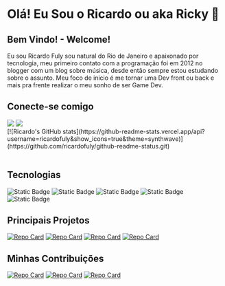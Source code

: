<div>
    <h1>Olá! Eu Sou o Ricardo ou aka Ricky 🖖</h1>
    <h2>Bem Vindo! - Welcome!  </h2>
    <p> 
        Eu sou Ricardo Fuly sou natural do Rio de Janeiro e apaixonado por tecnologia, meu primeiro contato com a programação foi em 2012 no blogger com um blog sobre música, desde então sempre estou estudando sobre o assunto. Meu foco de inicio é me tornar uma Dev front ou back e mais pra frente realizar o meu sonho de ser Game Dev.
    </p>
</div>

   <h2>Conecte-se comigo</h2>
   <a href="https://www.linkedin.com/in/ricardofuly/" target="_blank"><img src="https://img.shields.io/badge/-LinkedIn-%230077B5?style=for-the-badge&logo=linkedin&logoColor=white" target="_blank"></a> 
    <a href = "mailto:lricardofs@gmail.com"><img src="https://img.shields.io/badge/-Gmail-%23333?style=for-the-badge&logo=gmail&logoColor=white" target="_blank"></a>

  <br>
    <div align="center">
    </div>
    [![Ricardo's GitHub stats](https://github-readme-stats.vercel.app/api?username=ricardofuly&show_icons=true&theme=synthwave)] (https://github.com/ricardofuly/github-readme-status.git)

  <div style="display: inline_block"><br>
        <h2>Tecnologias</h2>
        <img alt="Static Badge" src="https://img.shields.io/badge/HTML5-orange?style=for-the-badge"> 
        <img alt="Static Badge" src="https://img.shields.io/badge/CSS3-blue?style=for-the-badge">
        <img alt="Static Badge" src="https://img.shields.io/badge/JAVASCRIPT-yellow?style=for-the-badge">
        <img alt="Static Badge" src="https://img.shields.io/badge/REACT-lightblue?style=for-the-badge">
        <img alt="Static Badge" src="https://img.shields.io/badge/REACT%20NATIVE-lightblue?style=for-the-badge">
  </div>

## Principais Projetos
[![Repo Card](https://github-readme-stats.vercel.app/api/pin/?username=ricardofuly&repo=Codificador-de-Mensagens&bg_color=000&border_color=30A3DC&show_icons=true&icon_color=30A3DC&title_color=E94D5F&text_color=FFF)](https://github.com/ricardofuly/Codificador-de-Mensagens)
[![Repo Card](https://github-readme-stats.vercel.app/api/pin/?username=ricardofuly&repo=gameflix&bg_color=000&border_color=30A3DC&show_icons=true&icon_color=30A3DC&title_color=E94D5F&text_color=FFF)](https://github.com/ricardofuly/gameflix)
[![Repo Card](https://github-readme-stats.vercel.app/api/pin/?username=ricardofuly&repo=jogo-da-velha&bg_color=000&border_color=30A3DC&show_icons=true&icon_color=30A3DC&title_color=E94D5F&text_color=FFF)](https://github.com/ricardofuly/jogo-da-velha)
[![Repo Card](https://github-readme-stats.vercel.app/api/pin/?username=ricardofuly&repo=DioShop&bg_color=000&border_color=30A3DC&show_icons=true&icon_color=30A3DC&title_color=E94D5F&text_color=FFF)](https://github.com/ricardofuly/DioShop)

## Minhas Contribuições
[![Repo Card](https://github-readme-stats.vercel.app/api/pin/?username=ricardofuly&repo=dio-lab-open-source&bg_color=000&border_color=30A3DC&show_icons=true&icon_color=30A3DC&title_color=E94D5F&text_color=FFF)](thhps://github.com/ricardofuly/dio-lab-open-source)
[![Repo Card](https://github-readme-stats.vercel.app/api/pin/?username=mentoria-grupo7&repo=abracaAe&bg_color=000&border_color=30A3DC&show_icons=true&icon_color=30A3DC&title_color=E94D5F&text_color=FFF)](thhps://github.com/mentoria-grupo7/abracaAe)
[![Repo Card](https://github-readme-stats.vercel.app/api/pin/?username=mentoria-grupo7&repo=landingPage&bg_color=000&border_color=30A3DC&show_icons=true&icon_color=30A3DC&title_color=E94D5F&text_color=FFF)](thhps://github.com/mentoria-grupo7/landingPage)
